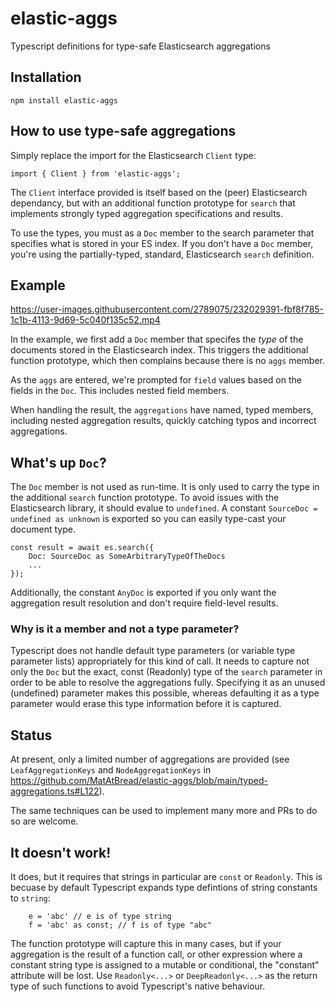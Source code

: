 # elastic-aggs
Typescript definitions for type-safe Elasticsearch aggregations

## Installation
```
npm install elastic-aggs
```

## How to use type-safe aggregations
Simply replace the import for the Elasticsearch `Client` type:
```
import { Client } from 'elastic-aggs';
```
The `Client` interface provided is itself based on the (peer) Elasticsearch dependancy, but with an additional function prototype for `search` that implements strongly typed aggregation specifications and results.

To use the types, you must as a `Doc` member to the search parameter that specifies what is stored in your ES index. If you don't have a `Doc` member, you're using the partially-typed, standard, Elasticsearch `search` definition.

## Example
https://user-images.githubusercontent.com/2789075/232029391-fbf8f785-1c1b-4113-9d69-5c040f135c52.mp4


In the example, we first add a `Doc` member that specifes the _type_ of the documents stored in the Elasticsearch index. This triggers the additional function prototype, which then complains because there is no `aggs` member.

As the `aggs` are entered, we're prompted for `field` values based on the fields in the `Doc`. This includes nested field members.

When handling the result, the `aggregations` have named, typed members, including nested aggregation results, quickly catching typos and incorrect aggregations.

## What's up `Doc`?
The `Doc` member is not used as run-time. It is only used to carry the type in the additional `search` function prototype. To avoid issues with the Elasticsearch library, it should evalue to `undefined`. A constant `SourceDoc = undefined as unknown` is exported so you can easily type-cast your document type. 

```
const result = await es.search({
    Doc: SourceDoc as SomeArbitraryTypeOfTheDocs
    ...
});
```

Additionally, the constant `AnyDoc` is exported if you only want the aggregation result resolution and don't require field-level results.

### Why is it a member and not a type parameter?

Typescript does not handle default type parameters (or variable type parameter lists) appropriately for this kind of call. It needs to capture not only the `Doc` but the exact, const (Readonly) type of the `search` parameter in order to be able to resolve the aggregations fully. Specifying it as an unused (undefined) parameter makes this possible, whereas defaulting it as a type parameter would erase this type information before it is captured.

## Status
At present, only a limited number of aggregations are provided (see `LeafAggregationKeys` and `NodeAggregationKeys` in https://github.com/MatAtBread/elastic-aggs/blob/main/typed-aggregations.ts#L122).

The same techniques can be used to implement many more and PRs to do so are welcome.

## It doesn't work!
It does, but it requires that strings in particular are `const` or `Readonly`. This is becuase by default Typescript expands type defintions of string constants to `string`:

```
    e = 'abc' // e is of type string
    f = 'abc' as const; // f is of type "abc"
```

The function prototype will capture this in many cases, but if your aggregation is the result of a function call, or other expression where a constant string type is assigned to a mutable or conditional, the "constant" attribute will be lost. Use `Readonly<...>` or `DeepReadonly<...>` as the return type of such functions to avoid Typescript's native behaviour.